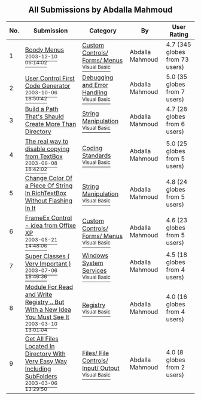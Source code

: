 ﻿<div align="center">

## All Submissions by Abdalla Mahmoud

</div>

No.  | Submission | Category | By   | User Rating
---- | ---------- | -------- | ---- | -----------
1 | [Boody Menus<br /><sup>2003-12-10 06:14:02</sup>](https://github.com/Planet-Source-Code/abdalla-mahmoud-boody-menus__1-50400) | [Custom Controls/ Forms/  Menus<br /><sup>Visual Basic</sup>](../ByCategory/custom-controls-forms-menus__1-4.md) | Abdalla Mahmoud | 4.7 (345 globes from 73 users)
2 | [User Control First Code Generator<br /><sup>2003-10-06 18:50:42</sup>](https://github.com/Planet-Source-Code/abdalla-mahmoud-user-control-first-code-generator__1-49060) | [Debugging and Error Handling<br /><sup>Visual Basic</sup>](../ByCategory/debugging-and-error-handling__1-26.md) | Abdalla Mahmoud | 5.0 (35 globes from 7 users)
3 | [Build a Path That's Shauld Create More Than Directory<br />](https://github.com/Planet-Source-Code/abdalla-mahmoud-build-a-path-that-s-shauld-create-more-than-directory__1-43871) | [String Manipulation<br /><sup>Visual Basic</sup>](../ByCategory/string-manipulation__1-5.md) | Abdalla Mahmoud | 4.7 (28 globes from 6 users)
4 | [The real way to disable copying from TextBox<br /><sup>2003-06-08 18:42:02</sup>](https://github.com/Planet-Source-Code/abdalla-mahmoud-the-real-way-to-disable-copying-from-textbox__1-46047) | [Coding Standards<br /><sup>Visual Basic</sup>](../ByCategory/coding-standards__1-43.md) | Abdalla Mahmoud | 5.0 (25 globes from 5 users)
5 | [Change Color Of a Piece Of String In RichTextBox Without Flashing In It<br />](https://github.com/Planet-Source-Code/abdalla-mahmoud-change-color-of-a-piece-of-string-in-richtextbox-without-flashing-in-it__1-44109) | [String Manipulation<br /><sup>Visual Basic</sup>](../ByCategory/string-manipulation__1-5.md) | Abdalla Mahmoud | 4.8 (24 globes from 5 users)
6 | [FrameEx Control \- idea from Offixe XP<br /><sup>2003-05-21 14:48:06</sup>](https://github.com/Planet-Source-Code/abdalla-mahmoud-frameex-control-idea-from-offixe-xp__1-45633) | [Custom Controls/ Forms/  Menus<br /><sup>Visual Basic</sup>](../ByCategory/custom-controls-forms-menus__1-4.md) | Abdalla Mahmoud | 4.6 (23 globes from 5 users)
7 | [Super Classes \( Very Important \)<br /><sup>2003-07-06 18:46:36</sup>](https://github.com/Planet-Source-Code/abdalla-mahmoud-super-classes-very-important__1-46702) | [Windows System Services<br /><sup>Visual Basic</sup>](../ByCategory/windows-system-services__1-35.md) | Abdalla Mahmoud | 4.5 (18 globes from 4 users)
8 | [Module For Read and Write Registry \.\. But With a New Idea You Must See It<br /><sup>2003-03-10 13:01:04</sup>](https://github.com/Planet-Source-Code/abdalla-mahmoud-module-for-read-and-write-registry-but-with-a-new-idea-you-must-see-it__1-43900) | [Registry<br /><sup>Visual Basic</sup>](../ByCategory/registry__1-36.md) | Abdalla Mahmoud | 4.0 (16 globes from 4 users)
9 | [Get All Files Located In Directory With Very Easy Way Including SubFolders<br /><sup>2003-03-06 13:29:50</sup>](https://github.com/Planet-Source-Code/abdalla-mahmoud-get-all-files-located-in-directory-with-very-easy-way-including-subfolders__1-43839) | [Files/ File Controls/ Input/ Output<br /><sup>Visual Basic</sup>](../ByCategory/files-file-controls-input-output__1-3.md) | Abdalla Mahmoud | 4.0 (8 globes from 2 users)
